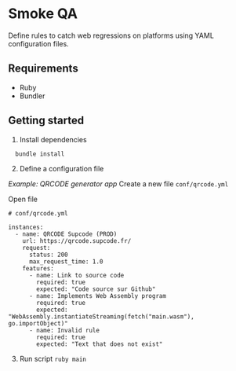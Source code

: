 # Smoke QA

Define rules to catch web regressions on platforms using YAML configuration files.

## Requirements

* Ruby
* Bundler

## Getting started

1. Install dependencies

```shell
  bundle install
```

2. Define a configuration file

_Example: QRCODE generator app_
Create a new file `conf/qrcode.yml`

Open file

```
# conf/qrcode.yml

instances:
  - name: QRCODE Supcode (PROD)
    url: https://qrcode.supcode.fr/
    request:
      status: 200
      max_request_time: 1.0
    features:
      - name: Link to source code
        required: true
        expected: "Code source sur Github"
      - name: Implements Web Assembly program
        required: true
        expected: "WebAssembly.instantiateStreaming(fetch("main.wasm"), go.importObject)"
      - name: Invalid rule
        required: true
        expected: "Text that does not exist"
```

3. Run script `ruby main`